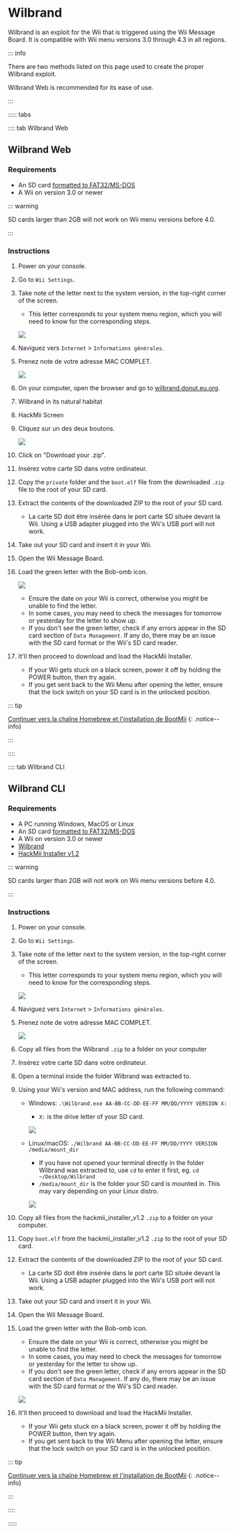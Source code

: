 # Wilbrand

Wilbrand is an exploit for the Wii that is triggered using the Wii Message Board. It is compatible with Wii menu versions 3.0 through 4.3 in all regions.

::: info

There are two methods listed on this page used to create the proper Wilbrand exploit.

Wilbrand Web is recommended for its ease of use.

:::

::::: tabs

:::: tab Wilbrand Web

## Wilbrand Web

### Requirements

- An SD card [formatted to FAT32/MS-DOS](https://wiki.hacks.guide/wiki/Formatting_an_SD_card)
- A Wii on version 3.0 or newer

::: warning

SD cards larger than 2GB will not work on Wii menu versions before 4.0.

:::

### Instructions

1. Power on your console.

2. Go to `Wii Settings`.

3. Take note of the letter next to the system version, in the top-right corner of the screen.

    - This letter corresponds to your system menu region, which you will need to know for the corresponding steps.

    ![](/images/wii/SystemMenuVersion.png)

4. Naviguez vers `Internet` > `Informations générales`.

5. Prenez note de votre adresse MAC COMPLET.

    ![](/images/wii/MacAddress.png)

6. On your computer, open the browser and go to [wilbrand.donut.eu.org](https://wilbrand.donut.eu.org/).

7. Wilbrand in its natural habitat

8. HackMii Screen

9. Cliquez sur un des deux boutons.

    ![](/images/exploits/wilbrand/web.png)

10. Click on "Download your .zip".

11. Insérez votre carte SD dans votre ordinateur.

12. Copy the `private` folder and the `boot.elf` file from the downloaded `.zip` file to the root of your SD card.

13. Extract the contents of the downloaded ZIP to the root of your SD card.
    - La carte SD doit être insérée dans le port carte SD située devant la Wii. Using a USB adapter plugged into the Wii's USB port will not work.

14. Take out your SD card and insert it in your Wii.

15. Open the Wii Message Board.

16. Load the green letter with the Bob-omb icon.

    ![](/images/exploits/wilbrand/msgboard.png)

    - Ensure the date on your Wii is correct, otherwise you might be unable to find the letter.
    - In some cases, you may need to check the messages for tomorrow or yesterday for the letter to show up.
    - If you don't see the green letter, check if any errors appear in the SD card section of `Data Management`. If any do, there may be an issue with the SD card format or the Wii's SD card reader.

17. It'll then proceed to download and load the HackMii Installer.
    - If your Wii gets stuck on a black screen, power it off by holding the POWER button, then try again.
    - If you get sent back to the Wii Menu after opening the letter, ensure that the lock switch on your SD card is in the unlocked position.

::: tip

[Continuer vers la chaîne Homebrew et l'installation de BootMii](hbc)
{: .notice--info}

:::

::::

:::: tab Wilbrand CLI

## Wilbrand CLI

### Requirements

- A PC running Windows, MacOS or Linux
- An SD card [formatted to FAT32/MS-DOS](https://wiki.hacks.guide/wiki/Formatting_an_SD_card)
- A Wii on version 3.0 or newer
- [Wilbrand](https://static.wiidatabase.de/Wilbrand.zip)
- [HackMii Installer v1.2](https://bootmii.org/download/)

::: warning

SD cards larger than 2GB will not work on Wii menu versions before 4.0.

:::

### Instructions

1. Power on your console.

2. Go to `Wii Settings`.

3. Take note of the letter next to the system version, in the top-right corner of the screen.

    - This letter corresponds to your system menu region, which you will need to know for the corresponding steps.

    ![](/images/wii/SystemMenuVersion.png)

4. Naviguez vers `Internet` > `Informations générales`.

5. Prenez note de votre adresse MAC COMPLET.

    ![](/images/wii/MacAddress.png)

6. Copy all files from the Wilbrand `.zip` to a folder on your computer

7. Insérez votre carte SD dans votre ordinateur.

8. Open a terminal inside the folder Wilbrand was extracted to.

9. Using your Wii's version and MAC address, run the following command:

    - Windows: `.\Wilbrand.exe AA-BB-CC-DD-EE-FF MM/DD/YYYY VERSION X:`

        - `X:` is the drive letter of your SD card.

        ![](/images/exploits/wilbrand/windows.png)

    - Linux/macOS: `./Wilbrand AA-BB-CC-DD-EE-FF MM/DD/YYYY VERSION /media/mount_dir`

        - If you have not opened your terminal directly in the folder Wilbrand was extracted to, use `cd` to enter it first, eg. `cd ~/Desktop/Wilbrand`
        - `/media/mount_dir` is the folder your SD card is mounted in. This may vary depending on your Linux distro.

        ![](/images/exploits/wilbrand/linux.png)

10. Copy all files from the hackmii_installer_v1.2 `.zip` to a folder on your computer.

11. Copy `boot.elf` from the hackmii_installer_v1.2 `.zip` to the root of your SD card.

12. Extract the contents of the downloaded ZIP to the root of your SD card.
    - La carte SD doit être insérée dans le port carte SD située devant la Wii. Using a USB adapter plugged into the Wii's USB port will not work.

13. Take out your SD card and insert it in your Wii.

14. Open the Wii Message Board.

15. Load the green letter with the Bob-omb icon.

    - Ensure the date on your Wii is correct, otherwise you might be unable to find the letter.
    - In some cases, you may need to check the messages for tomorrow or yesterday for the letter to show up.
    - If you don't see the green letter, check if any errors appear in the SD card section of `Data Management`. If any do, there may be an issue with the SD card format or the Wii's SD card reader.

    ![](/images/exploits/wilbrand/msgboard.png)

16. It'll then proceed to download and load the HackMii Installer.
    - If your Wii gets stuck on a black screen, power it off by holding the POWER button, then try again.
    - If you get sent back to the Wii Menu after opening the letter, ensure that the lock switch on your SD card is in the unlocked position.

::: tip

[Continuer vers la chaîne Homebrew et l'installation de BootMii](hbc)
{: .notice--info}

:::

::::

:::::
